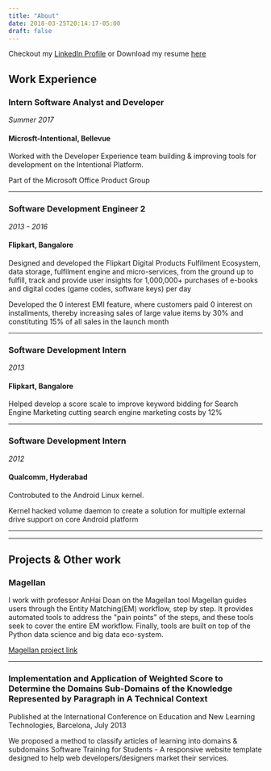 ```yaml
---
title: "About"
date: 2018-03-25T20:14:17-05:00
draft: false
---
```

Checkout my [LinkedIn Profile](https://www.linkedin.com/in/pavan-kemparaju/) or
Download my resume [here](https://docs.google.com/document/d/1wRyP-rPrye1DdbCO_TL5OelHN4nZjD1VgyKN7PNjLMs/export?format=pdf)

## Work Experience

### Intern Software Analyst and Developer
_Summer 2017_
#### Microsft-Intentional, Bellevue

Worked with the Developer Experience team building & improving tools for development on the Intentional Platform.

Part of the Microsoft Office Product Group

___

### Software Development Engineer 2
_2013 - 2016_
#### Flipkart, Bangalore

Designed and developed the Flipkart Digital Products Fulfilment Ecosystem, data storage, fulfilment engine and micro-services, from the ground up to fulfill, track and provide user insights for 1,000,000+ purchases of e-books and digital codes (game codes, software keys) per day

Developed the 0 interest EMI feature, where customers paid 0 interest on installments, thereby increasing sales of large value items by 30% and constituting 15% of all sales in the launch month

___

### Software Development Intern
_2013_
#### Flipkart, Bangalore

Helped develop a score scale to improve keyword bidding for Search Engine Marketing cutting search engine marketing costs by 12%

____

### Software Development Intern
_2012_
#### Qualcomm, Hyderabad

Controbuted to the Android Linux kernel.

Kernel hacked volume daemon to create a solution for multiple external drive support on core Android platform

___
___

## Projects & Other work

### Magellan

I work with professor AnHai Doan on the Magellan tool
Magellan guides users through the Entity Matching(EM) workflow, step by step. It provides automated tools to address the "pain points" of the steps, and these tools seek to cover the entire EM workflow. Finally, tools are built on top of the Python data science and big data eco-system.

[Magellan project link](https://sites.google.com/site/anhaidgroup/projects/magellan)
___

### Implementation and Application of Weighted Score to Determine the Domains Sub-Domains of the Knowledge Represented by Paragraph in A Technical Context

Published at the International Conference on Education and New Learning Technologies, Barcelona, July 2013

We proposed a method to classify articles of learning into domains & subdomains
Software Training for Students - A responsive website template designed to help web developers/designers market their services. 